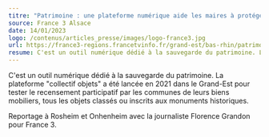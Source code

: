 ```yaml
---
titre: "Patrimoine : une plateforme numérique aide les maires à protéger les objets remarquables de leur commune"
source: France 3 Alsace
date: 14/01/2023
logo: /contenus/articles_presse/images/logo-france3.jpg
url: https://france3-regions.francetvinfo.fr/grand-est/bas-rhin/patrimoine-une-plateforme-numerique-aide-les-maires-a-proteger-les-objets-remarquables-de-leur-commune-2688138.html
resume: C'est un outil numérique dédié à la sauvegarde du patrimoine. La plateforme Collectif Objets a été lancée en 2021 dans le Grand-Est pour tester le recensement participatif par les communes de leurs biens mobiliers.
---
```


C'est un outil numérique dédié à la sauvegarde du patrimoine. La plateforme "collectif objets" a été lancée en 2021 dans le Grand-Est pour tester le recensement participatif par les communes de leurs biens mobiliers, tous les objets classés ou inscrits aux monuments historiques.

Reportage à Rosheim et Onhenheim avec la journaliste Florence Grandon pour France 3. 

